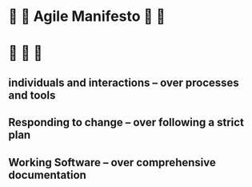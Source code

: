 #  :taco: :taco: Agile Manifesto :taco: :taco: #
# :snail: :snail: :snail: #
## individuals and interactions – over processes and tools ##
## Responding to change – over following a strict plan ##
## Working Software – over comprehensive documentation ##
